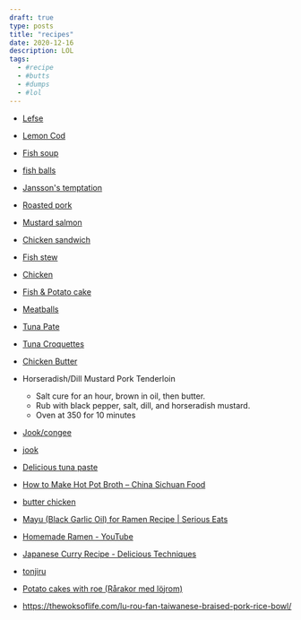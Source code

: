 ```yaml
---
draft: true
type: posts
title: "recipes"
date: 2020-12-16
description: LOL
tags:
  - #recipe
  - #butts
  - #dumps
  - #lol
---
```


* [Lefse](http://allrecipes.com/recipe/18082/norwegian-lefse/)

* [Lemon Cod](http://www.food.com/recipe/lemon-baked-cod-135272)

* [Fish soup](http://www.food.com/recipe/creamy-norwegian-fish-soup-113086)

* [fish balls](http://www.food.com/recipe/danish-fish-balls-12643?photo=27017)

* [Jansson's temptation](http://www.food.com/recipe/janssons-temptation-136942?photo=24772)

* [Roasted pork](http://www.swedishfood.com/swedish-food-recipes-main-courses/358-pork-roasted)

* [Mustard salmon](http://www.food.com/recipe/mustard-grilled-scandinavian-salmon-424044)

* [Chicken sandwich](http://www.seriouseats.com/2015/08/the-food-lab-five-ingredient-fried-chicken-sandwiches.html)

* [Fish stew](http://www.food.com/recipe/salmon-stew-scandinavian-style-425949)

* [Chicken](http://eatingwithmyfingers.com/2013/09/26/midnight-chicken/)

* [Fish & Potato cake](http://kitchenbelleicious.com/2012/09/17/crisp-mashed-potato-fish-cakes/)

* [Meatballs](http://www.seriouseats.com/recipes/2014/12/the-best-swedish-meatballs-recipe.html)

* [Tuna Pate](http://www.foodandwine.com/recipes/tuna-pate)

* [Tuna Croquettes](http://www.foodnetwork.com/recipes/alton-brown/tuna-croquette-recipe.html)

* [Chicken Butter](http://www.bonappetit.com/restaurants-travel/article/chicken-butter-nightbell-asheville)

* Horseradish/Dill Mustard Pork Tenderloin
	* Salt cure for an hour, brown in oil, then butter.
	* Rub with black pepper, salt, dill, and horseradish mustard.
	* Oven at 350 for 10 minutes

* [Jook/congee](http://www.chowhound.com/recipes/ginger-chicken-jook-rice-porridge-29184)

* [jook](https://www.chinasichuanfood.com/chinese-congee-with-pork-and-century-egg/)

* [Delicious tuna paste](http://www.saveur.com/article/Recipes/Vitello-Tonnato-Veal-with-Tuna-Caper-Sauce)

* [How to Make Hot Pot Broth – China Sichuan Food](http://www.chinasichuanfood.com/soup-base-for-hot-pot/)

* [butter chicken](https://www.lanascooking.com/butter-roasted-chicken/)

* [Mayu (Black Garlic Oil) for Ramen Recipe | Serious Eats](http://www.seriouseats.com/recipes/2013/09/mayu-black-garlic-oil-for-ramen-recipe.html)

* [Homemade Ramen - YouTube](https://www.youtube.com/watch?v=9WXIrnWsaCo)

* [Japanese Curry Recipe - Delicious Techniques](https://norecipes.com/japanese-curry-scratch)

* [tonjiru](http://www.justonecookbook.com/tonjiru/)

* [Potato cakes with roe (Rårakor med löjrom)](http://www.swedishfood.com/swedish-food-recipes-starters/207-potato-cakes-with-roe)

* https://thewoksoflife.com/lu-rou-fan-taiwanese-braised-pork-rice-bowl/
